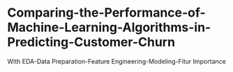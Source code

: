 # Comparing-the-Performance-of-Machine-Learning-Algorithms-in-Predicting-Customer-Churn
With EDA-Data Preparation-Feature Engineering-Modeling-Fitur Importance
